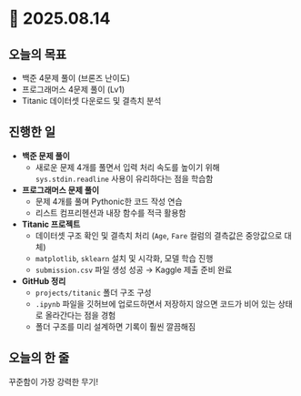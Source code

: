 # 📅 2025.08.14 

## 오늘의 목표
- 백준 4문제 풀이 (브론즈 난이도)
- 프로그래머스 4문제 풀이 (Lv1)
- Titanic 데이터셋 다운로드 및 결측치 분석  

## 진행한 일
- **백준 문제 풀이**  
  - 새로운 문제 4개를 풀면서 입력 처리 속도를 높이기 위해 `sys.stdin.readline` 사용이 유리하다는 점을 학습함  
- **프로그래머스 문제 풀이**  
  - 문제 4개를 풀며 Pythonic한 코드 작성 연습  
  - 리스트 컴프리헨션과 내장 함수를 적극 활용함  
- **Titanic 프로젝트**  
  - 데이터셋 구조 확인 및 결측치 처리 (`Age`, `Fare` 컬럼의 결측값은 중앙값으로 대체)  
  - `matplotlib`, `sklearn` 설치 및 시각화, 모델 학습 진행  
  - `submission.csv` 파일 생성 성공 → Kaggle 제출 준비 완료  
- **GitHub 정리**  
  - `projects/titanic` 폴더 구조 구성  
  - `.ipynb` 파일을 깃허브에 업로드하면서 저장하지 않으면 코드가 비어 있는 상태로 올라간다는 점을 경험  
  - 폴더 구조를 미리 설계하면 기록이 훨씬 깔끔해짐

## 오늘의 한 줄
꾸준함이 가장 강력한 무기!
